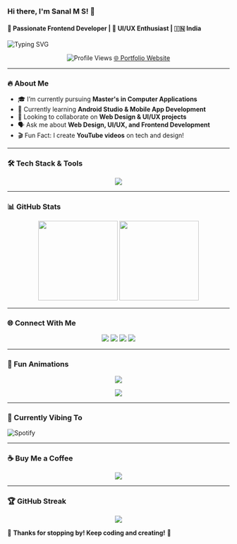 ### Hi there, I'm **Sanal M S**! 👋
#### 🚀 Passionate Frontend Developer | 🎨 UI/UX Enthusiast | 🇮🇳 India

![Typing SVG](https://readme-typing-svg.herokuapp.com?font=Fira+Code&pause=1000&color=00FF00&center=true&width=500&lines=Frontend+Developer;UI%2FUX+Designer;Tech+Enthusiast;Passionate+Coder)

<p align="center">
  <img src="https://komarev.com/ghpvc/?username=sanal-m-s&label=Profile%20Views&color=0e75b6&style=flat" alt="Profile Views" />
  <a href="https://sanalms.vercel.app/" target="_blank">🌐 Portfolio Website</a>
</p>

---
### 🔥 About Me
- 🎓 I’m currently pursuing **Master's in Computer Applications**
- 📱 Currently learning **Android Studio & Mobile App Development**
- 🤝 Looking to collaborate on **Web Design & UI/UX projects**
- 🗣 Ask me about **Web Design, UI/UX, and Frontend Development**
- 🎬 Fun Fact: I create **YouTube videos** on tech and design!

---
### 🛠️ Tech Stack & Tools
<p align="center">
  <img src="https://skillicons.dev/icons?i=html,css,js,react,tailwind,bootstrap,java,python,php,mysql,mongodb,androidstudio,vscode,figma,photoshop,illustrator&perline=8" />
</p>

---
### 📊 GitHub Stats
<p align="center">
  <img src="https://github-readme-stats.vercel.app/api?username=sanal-m-s&show_icons=true&theme=radical" height="180em" />
  <img src="https://github-readme-stats.vercel.app/api/top-langs/?username=sanal-m-s&layout=compact&theme=radical" height="180em" />
</p>

---
### 🌐 Connect With Me
<p align="center">
  <a href="https://twitter.com/sanal80469020" target="_blank"><img src="https://img.shields.io/badge/Twitter-%231DA1F2.svg?&style=for-the-badge&logo=twitter&logoColor=white" /></a>
  <a href="https://linkedin.com/in/sanal-m-s-a75b77276" target="_blank"><img src="https://img.shields.io/badge/LinkedIn-%230A66C2.svg?&style=for-the-badge&logo=linkedin&logoColor=white" /></a>
  <a href="https://instagram.com/__.sanal.__" target="_blank"><img src="https://img.shields.io/badge/Instagram-%23E4405F.svg?&style=for-the-badge&logo=instagram&logoColor=white" /></a>
  <a href="https://www.youtube.com/c/sanal9584" target="_blank"><img src="https://img.shields.io/badge/YouTube-%23FF0000.svg?&style=for-the-badge&logo=youtube&logoColor=white" /></a>
</p>

---
### 🚀 Fun Animations
<p align="center">
  <img src="https://github-profile-trophy.vercel.app/?username=sanal-m-s&theme=darkhub" />
</p>
<p align="center">
  <img src="https://github-readme-activity-graph.cyclic.app/graph?username=sanal-m-s&theme=react-dark" />
</p>

---
### 🎵 Currently Vibing To
![Spotify](https://spotify-github-profile.vercel.app/api/view?uid=your_spotify_id&cover_image=true&theme=default&show_offline=false&background_color=121212)

---
### ☕ Buy Me a Coffee
<p align="center">
  <a href="https://buymeacoffee.com/sanal.m.s" target="_blank">
    <img src="https://img.shields.io/badge/Buy%20Me%20a%20Coffee-%23FFDD00.svg?&style=for-the-badge&logo=buymeacoffee&logoColor=black" />
  </a>
</p>

---
### 🏆 GitHub Streak
<p align="center">
  <img src="https://github-readme-streak-stats.herokuapp.com/?user=sanal-m-s&theme=radical" />
</p>

🌟 **Thanks for stopping by! Keep coding and creating!** 🚀
